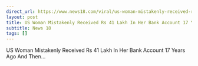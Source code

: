 ```yaml
---
direct_url: https://www.news18.com/viral/us-woman-mistakenly-received-rs-41-lakh-in-her-bank-account-17-years-ago-and-then-8665527.html
layout: post
title: US Woman Mistakenly Received Rs 41 Lakh In Her Bank Account 17 Years Ago And Then...
subtitle: News 18
tags: []
---
```


US Woman Mistakenly Received Rs 41 Lakh In Her Bank Account 17 Years Ago And Then...
